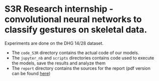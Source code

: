 # S3R Research internship - convolutional neural networks to classify gestures on skeletal data.
Experiments are done on the DHG 14/28 dataset.
- The `code_S3R` directory contains the actual code of our models.
- The `jupyter_nb` and `scripts` directories contains code used to execute the models, save the results and analyze them
- The `report` directory contains the sources for the report (pdf version can be found [here](report/main.pdf))
